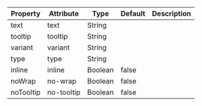 | Property  | Attribute  | Type    | Default | Description |
| --------- | ---------- | ------- | ------- | ----------- |
| text      | text       | String  |         |             |
| tooltip   | tooltip    | String  |         |             |
| variant   | variant    | String  |         |             |
| type      | type       | String  |         |             |
| inline    | inline     | Boolean | false   |             |
| noWrap    | no-wrap    | Boolean | false   |             |
| noTooltip | no-tooltip | Boolean | false   |             |
